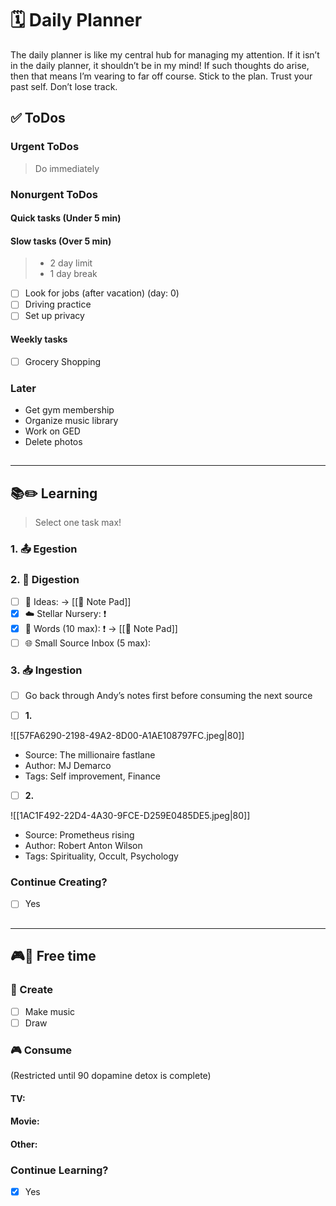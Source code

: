 # 🗓 Daily Planner

The daily planner is like my central hub for  managing my attention. If it isn’t in the daily planner, it shouldn’t be in my mind! If such thoughts do arise, then that means I’m vearing to far off course. Stick to the plan. Trust your past self. Don’t lose track.

## ✅ ToDos

### Urgent ToDos

> Do immediately



### Nonurgent ToDos

#### Quick tasks (Under 5 min)

#### Slow tasks (Over 5 min)

> - 2 day limit
> - 1 day break 

- [ ] Look for jobs (after vacation) (day: 0)
- [ ] Driving practice
- [ ] Set up privacy

#### Weekly tasks

- [ ] Grocery Shopping

### Later

- Get gym membership 
- Organize music library
- Work on GED
- Delete photos

##
___

## **📚✏️ Learning**

> Select one task max!

### 1. 📤 Egestion

### 2. 📝 Digestion

- [ ] 💭 Ideas:  -> [[📝 Note Pad]]
- [x] ☁️ Stellar Nursery: ❗️
- [x] 💬 Words (10 max): ❗️ -> [[📝 Note Pad]]
- [ ] 🌐 Small Source Inbox (5 max):  

### 3. 📥 Ingestion

- [ ] Go back through Andy’s notes first before consuming the next source

- [ ] **1.** 

![[57FA6290-2198-49A2-8D00-A1AE108797FC.jpeg|80]]
- Source: The millionaire fastlane
- Author: MJ Demarco
- Tags: Self improvement, Finance 

>
- [ ] **2.**

![[1AC1F492-22D4-4A30-9FCE-D259E0485DE5.jpeg|80]]
- Source: Prometheus rising
- Author: Robert Anton Wilson
- Tags: Spirituality, Occult, Psychology

### Continue Creating?

- [ ] Yes

##
___

## **🎮🎨 Free time**

### 🎨 Create

- [ ] Make music
- [ ] Draw

### 🎮 Consume

(Restricted until 90 dopamine detox is complete)

#### TV:



#### Movie: 



#### Other:



### Continue Learning?

- [x] Yes

